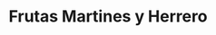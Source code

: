 ---
title: "Frutas Martines y Herrero"
url: /fuentes-de-onoro/frutas-martines-y-herrero/
shop: frutería
---